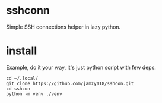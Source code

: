 # sshconn

Simple SSH connections helper in lazy python.

# install

Example, do it your way, it's just python script with few deps.

```
cd ~/.local/
git clone https://github.com/jamzy118/sshcon.git
cd sshcon
python -m venv ./venv
